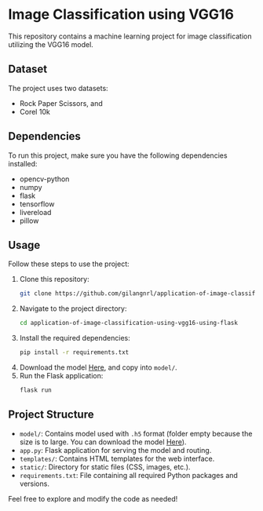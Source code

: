 # Image Classification using VGG16

This repository contains a machine learning project for image classification utilizing the VGG16 model.

## Dataset

The project uses two datasets:
- Rock Paper Scissors, and
- Corel 10k

## Dependencies

To run this project, make sure you have the following dependencies installed:
- opencv-python
- numpy
- flask
- tensorflow
- livereload
- pillow

## Usage

Follow these steps to use the project:
1. Clone this repository:
   ```bash
   git clone https://github.com/gilangnrl/application-of-image-classification-using-vgg16-using-flask
   ```
2. Navigate to the project directory:
   ```bash
   cd application-of-image-classification-using-vgg16-using-flask
   ```
3. Install the required dependencies:
   ```bash
   pip install -r requirements.txt
   ```
4. Download the model [Here](https://drive.google.com/drive/folders/1dIfktYxRH76ktCSWUakhoAb07rppCGgw?usp=sharing), and copy into `model/`.
5. Run the Flask application:
   ```bash
   flask run
   ```

## Project Structure

- `model/`: Contains model used with `.h5` format (folder empty because the size is to large. You can download the model [Here](https://drive.google.com/drive/folders/1dIfktYxRH76ktCSWUakhoAb07rppCGgw?usp=sharing)).
- `app.py`: Flask application for serving the model and routing.
- `templates/`: Contains HTML templates for the web interface.
- `static/`: Directory for static files (CSS, images, etc.).
- `requirements.txt`: File containing all required Python packages and versions.

Feel free to explore and modify the code as needed!
```
